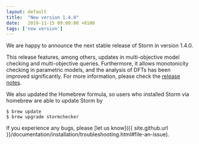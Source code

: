```yaml
---
layout: default
title:  "New version 1.4.0"
date:   2019-11-15 09:00:00 +0100
tags: ['new version']
---
```


We are happy to announce the next stable release of Storm in version 1.4.0.
<!--more-->

This release features, among others, updates in multi-objective model checking and multi-objective queries.
Furthermore, it allows monotonicity checking in parametric models, and the analysis of DFTs has been improved significantly. 
For more information, please check the [release notes](https://github.com/moves-rwth/storm/releases/tag/1.4.0).

We also updated the Homebrew formula, so users who installed Storm via homebrew are able to update Storm by

```console
$ brew update
$ brew upgrade stormchecker
```

If you experience any bugs, please [let us know]({{ site.github.url }}/documentation/installation/troubleshooting.html#file-an-issue).

